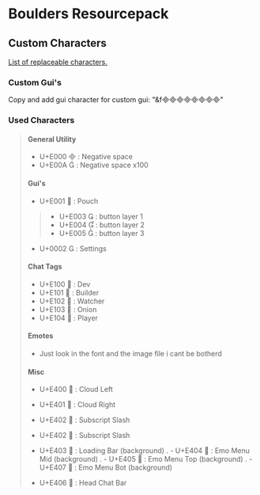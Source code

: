 # Boulders Resourcepack

## Custom Characters

[List of replaceable characters.](https://old.unicode-table.com/en/blocks/private-use-area/)

### Custom Gui's
Copy and add gui character for custom gui:
"&f"

### Used Characters
>
> #### General Utility
> - U+E000  : Negative space
> - U+E00A  : Negative space x100
>
> #### Gui's
> - U+E001  : Pouch
> > - U+E003  : button layer 1
> > - U+E004  : button layer 2
> > - U+E005  : button layer 3
>
> - U+0002  : Settings
>
> #### Chat Tags
> - U+E100  : Dev
> - U+E101  : Builder
> - U+E102  : Watcher
> - U+E103  : Onion
> - U+E104  : Player
>
> #### Emotes
> - Just look in the font and the image file i cant be botherd
>
> #### Misc
> - U+E400  : Cloud Left
> - U+E401  : Cloud Right
> - U+E402  : Subscript Slash
> - U+E402  : Subscript Slash
>
> - U+E403  : Loading Bar (background)
. - U+E404  : Emo Menu Mid (background)
. - U+E405  : Emo Menu Top (background)
. - U+E407  : Emo Menu Bot (background)
>
> - U+E406  : Head Chat Bar